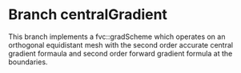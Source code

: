 # Branch centralGradient

This branch implements a fvc::gradScheme which operates on an orthogonal equidistant mesh with the second order accurate central gradient formaula and second order forward gradient formula at the boundaries.


